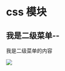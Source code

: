 # css 模块

## 我是二级菜单--

我是二级菜单的内容

![](https://dss1.bdstatic.com/70cFvXSh_Q1YnxGkpoWK1HF6hhy/it/u=1453877334,3832348013&fm=26&gp=0.jpg)
